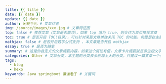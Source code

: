 ```yaml
---
title: {{ title }}
date: {{ date }}
update: {{ date }}
author: 闲花手札 # 文章作者
img: /source/images/xxx.jpg # 文章特征图
top: false # 推荐文章（文章是否置顶），如果 top 值为 true，则会作为首页推荐文章
toc: true # 是否开启 TOC(目录)，可以针对某篇文章单独关闭 TOC 的功能。前提是在主题的 config.yml 中激活了 toc 选项
mathjax: false # 是否开启数学公式支持 ，本文章是否开启 mathjax
essay: true # 是否为随笔
summary: # 这是你自定义的文章摘要内容，如果这个属性有值，文章卡片摘要就显示这段文字，否则程序会自动截取文章的部分内容作为摘要
categories: Other # 文章分类，本主题的分类表示宏观上大的分类，只建议一篇文章一个分类
tags:
  - blog
  - hexo
keywords: Java springboot 谦谦君子 # 关键词
---
```

